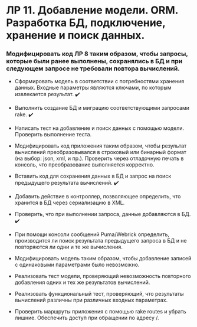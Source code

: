 # ЛР 11. Добавление модели. ORM. Разработка БД, подключение, хранение и поиск данных.
### Модифицировать код ЛР 8 таким образом, чтобы запросы, которые были ранее выполнены, сохранялись в БД и при следующем запросе не требовали повтора вычислений.

* Сформировать модель в соответствии с потребностями хранения данных. Входные параметры являются ключами, по которым извлекается результат. :heavy_check_mark:

* Выполнить создание БД и миграцию соответствующими запросами rake. :heavy_check_mark:

* Написать тест на добавление и поиск данных с помощью модели. Проверить выполнение теста.

* Модифицировать код приложения таким образом, чтобы результат вычислений преобразовывался в строковый или бинарный формат (на выбор: json, xml, и пр.). Проверить через отладочную печать в консоль, что преобразование выполняется корректно. 

* Вставить код для сохранения данных в БД и запрос на поиск предыдущего результата вычислений. :heavy_check_mark:

* Добавить действие в контроллер, позволяющее определить, что хранится в БД через сериализацию в XML.

* Проверить, что при выполнении запроса, данные добавляются в БД. :heavy_check_mark:

* При помощи консоли сообщений Puma/Webrick определить, производится ли поиск результата предыдущего запроса в БД и не повторяются ли одни и те же вычисления.

* Модифицировать модель таким образом, чтобы добавление записей с одинаковыми параметрами было невозможно. 

* Реализовать тест модели, проверяющий невозможность повторного добавления одних и тех же результатов вычислений.

* Реализовать функциональный тест, проверяющий, что результаты вычислений различны при различных входных параметрах.

* Проверить маршруты приложения с помощью rake routes и убрать лишние. Обеспечить доступ при обращении по адресу /.
